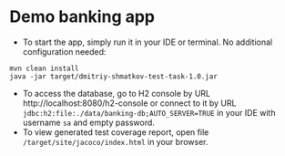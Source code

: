 # Demo banking app

- To start the app, simply run it in your IDE or terminal. No additional configuration needed:

```
mvn clean install
java -jar target/dmitriy-shmatkov-test-task-1.0.jar 
```

- To access the database, go to H2 console by URL http://localhost:8080/h2-console or connect to it
  by URL `jdbc:h2:file:./data/banking-db;AUTO_SERVER=TRUE` in your IDE with username `sa` and empty password.
- To view generated test coverage report, open file `/target/site/jacoco/index.html` in your browser.